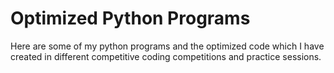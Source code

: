 # Optimized Python Programs 
Here are some of my python programs and the optimized code which I have created in different competitive coding competitions and practice sessions.
